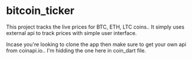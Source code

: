 # bitcoin_ticker

This project tracks the live prices for BTC, ETH, LTC coins.. It simply uses external api to track prices with simple user interface.

Incase you're looking to clone the app then make sure to get your own api from coinapi.io.. I'm hidding the one here in coin_dart file.
